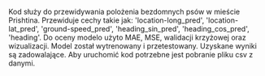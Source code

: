 Kod służy do przewidywania polożenia bezdomnych psów w mieście Prishtina. Przewiduje cechy takie jak: 'location-long_pred', 'location-lat_pred', 'ground-speed_pred', 'heading_sin_pred', 'heading_cos_pred', 'heading'.
Do oceny modelo użyto MAE, MSE, walidacji krzyżowej oraz wizualizacji. Model został wytrenowany i przetestowany. Uzyskane wyniki są zadowalające. 
Aby uruchomić kod potrzebne jest pobranie pliku csv z danymi. 
